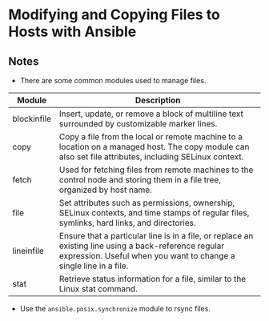 # Modifying and Copying Files to Hosts with Ansible

## Notes

- There are some common modules used to manage files.

| Module      | Description                                                                                                                                                                |
| -----       | -----                                                                                                                                                                      |
| blockinfile | Insert, update, or remove a block of multiline text surrounded by customizable marker lines.                                                                               |
| copy        | Copy a file from the local or remote machine to a location on a managed host. The copy module can also set file attributes, including SELinux context.                     |
| fetch       | Used for fetching files from remote machines to the control node and storing them in a file tree, organized by host name.                                                  |
| file        | Set attributes such as permissions, ownership, SELinux contexts, and time stamps of regular files, symlinks, hard links, and directories.                                  |
| lineinfile  | Ensure that a particular line is in a file, or replace an existing line using a back-reference regular expression. Useful when you want to change a single line in a file. |
| stat        | Retrieve status information for a file, similar to the Linux stat command.                                                                                                 |

- Use the `ansible.posix.synchronize` module to rsync files.
